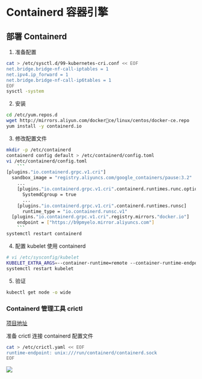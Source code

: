 # Containerd 容器引擎
## 部署 Containerd
1. 准备配置
```bash
cat > /etc/sysctl.d/99-kubernetes-cri.conf << EOF
net.bridge.bridge-nf-call-iptables = 1
net.ipv4.ip_forward = 1
net.bridge.bridge-nf-call-ip6tables = 1
EOF
sysctl -system
```
2. 安装
```bash
cd /etc/yum.repos.d
wget http://mirrors.aliyun.com/dockerce/linux/centos/docker-ce.repo
yum install -y containerd.io
```
3. 修改配置文件
```bash
mkdir -p /etc/containerd
containerd config default > /etc/containerd/config.toml
vi /etc/containerd/config.toml
    ```
[plugins."io.containerd.grpc.v1.cri"]
  sandbox_image = "registry.aliyuncs.com/google_containers/pause:3.2" 
    ...
    [plugins."io.containerd.grpc.v1.cri".containerd.runtimes.runc.options]
      SystemdCgroup = true
      ...
    [plugins."io.containerd.grpc.v1.cri".containerd.runtimes.runsc]
      runtime_type = "io.containerd.runsc.v1"
  [plugins."io.containerd.grpc.v1.cri".registry.mirrors."docker.io"]
    endpoint = ["https://b9pmyelo.mirror.aliyuncs.com"]
    ```
systemctl restart containerd
```
4. 配置 kubelet 使用 containerd
```bash
# vi /etc/sysconfig/kubelet
KUBELET_EXTRA_ARGS=--container-runtime=remote --container-runtime-endpoint=unix:///run/containerd/containerd.sock --cgroup-driver=systemd
systemctl restart kubelet
```
5. 验证
```bash
kubectl get node -o wide
```
### Containerd 管理工具 crictl
[项目地址](https://github.com/kubernetes-sigs/cri-tools/)

准备 crictl 连接 containerd 配置文件
```bash
cat > /etc/crictl.yaml << EOF
runtime-endpoint: unix:///run/containerd/containerd.sock
EOF
```
![](https://docimg10.docs.qq.com/image/tASeFLWuLE4lqwyfJeEaFw.png?w=1280&h=269.1029168959824)